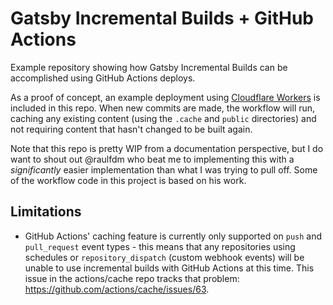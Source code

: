 # Gatsby Incremental Builds + GitHub Actions

Example repository showing how Gatsby Incremental Builds can be accomplished using GitHub Actions deploys.

As a proof of concept, an example deployment using [Cloudflare Workers](https://workers.dev) is included in this repo. When new commits are made, the workflow will run, caching any existing content (using the `.cache` and `public` directories) and not requiring content that hasn't changed to be built again.

Note that this repo is pretty WIP from a documentation perspective, but I do want to shout out @raulfdm who beat me to implementing this with a _significantly_ easier implementation than what I was trying to pull off. Some of the workflow code in this project is based on his work.

## Limitations

- GitHub Actions' caching feature is currently only supported on `push` and `pull_request` event types - this means that any repositories using schedules or `repository_dispatch` (custom webhook events) will be unable to use incremental builds with GitHub Actions at this time. This issue in the actions/cache repo tracks that problem: https://github.com/actions/cache/issues/63.
